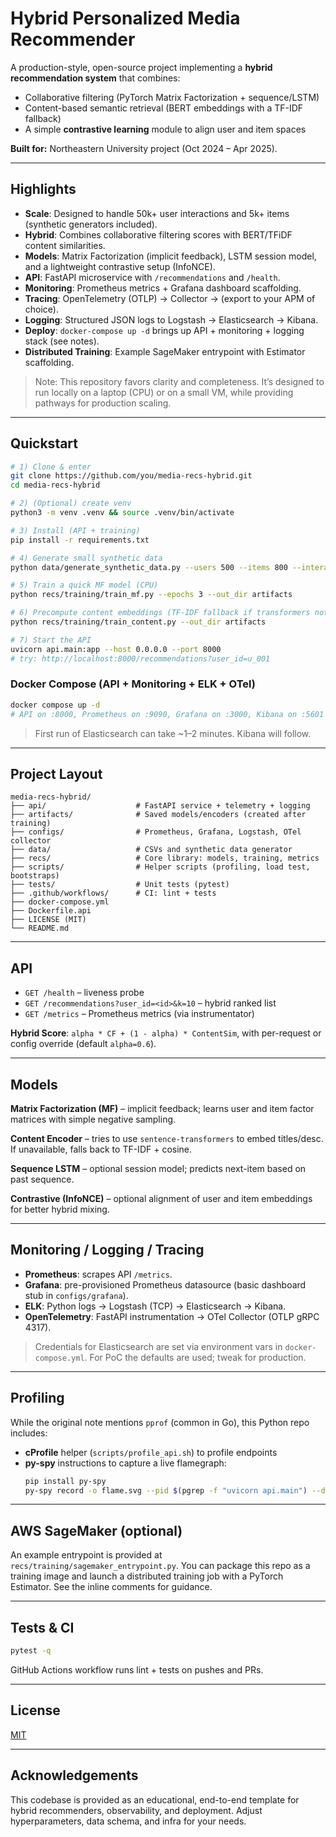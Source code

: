 # Hybrid Personalized Media Recommender

A production-style, open-source project implementing a **hybrid recommendation system** that combines:
- Collaborative filtering (PyTorch Matrix Factorization + sequence/LSTM)
- Content-based semantic retrieval (BERT embeddings with a TF-IDF fallback)
- A simple **contrastive learning** module to align user and item spaces

**Built for:** Northeastern University project (Oct 2024 – Apr 2025).

---

## Highlights

- **Scale**: Designed to handle 50k+ user interactions and 5k+ items (synthetic generators included).
- **Hybrid**: Combines collaborative filtering scores with BERT/TFiDF content similarities.
- **Models**: Matrix Factorization (implicit feedback), LSTM session model, and a lightweight contrastive setup (InfoNCE).
- **API**: FastAPI microservice with `/recommendations` and `/health`.
- **Monitoring**: Prometheus metrics + Grafana dashboard scaffolding.
- **Tracing**: OpenTelemetry (OTLP) -> Collector -> (export to your APM of choice).
- **Logging**: Structured JSON logs to Logstash -> Elasticsearch -> Kibana.
- **Deploy**: `docker-compose up -d` brings up API + monitoring + logging stack (see notes).
- **Distributed Training**: Example SageMaker entrypoint with Estimator scaffolding.

> Note: This repository favors clarity and completeness. It’s designed to run locally on a laptop (CPU) or on a small VM, while providing pathways for production scaling.

---

## Quickstart

```bash
# 1) Clone & enter
git clone https://github.com/you/media-recs-hybrid.git
cd media-recs-hybrid

# 2) (Optional) create venv
python3 -m venv .venv && source .venv/bin/activate

# 3) Install (API + training)
pip install -r requirements.txt

# 4) Generate small synthetic data
python data/generate_synthetic_data.py --users 500 --items 800 --interactions 8000

# 5) Train a quick MF model (CPU)
python recs/training/train_mf.py --epochs 3 --out_dir artifacts

# 6) Precompute content embeddings (TF-IDF fallback if transformers not available)
python recs/training/train_content.py --out_dir artifacts

# 7) Start the API
uvicorn api.main:app --host 0.0.0.0 --port 8000
# try: http://localhost:8000/recommendations?user_id=u_001
```

### Docker Compose (API + Monitoring + ELK + OTel)
```bash
docker compose up -d
# API on :8000, Prometheus on :9090, Grafana on :3000, Kibana on :5601
```
> First run of Elasticsearch can take ~1–2 minutes. Kibana will follow.

---

## Project Layout

```
media-recs-hybrid/
├── api/                    # FastAPI service + telemetry + logging
├── artifacts/              # Saved models/encoders (created after training)
├── configs/                # Prometheus, Grafana, Logstash, OTel collector
├── data/                   # CSVs and synthetic data generator
├── recs/                   # Core library: models, training, metrics
├── scripts/                # Helper scripts (profiling, load test, bootstraps)
├── tests/                  # Unit tests (pytest)
├── .github/workflows/      # CI: lint + tests
├── docker-compose.yml
├── Dockerfile.api
├── LICENSE (MIT)
└── README.md
```

---

## API

- `GET /health` – liveness probe
- `GET /recommendations?user_id=<id>&k=10` – hybrid ranked list
- `GET /metrics` – Prometheus metrics (via instrumentator)

**Hybrid Score**: `alpha * CF + (1 - alpha) * ContentSim`, with per-request or config override (default `alpha=0.6`).

---

## Models

**Matrix Factorization (MF)** – implicit feedback; learns user and item factor matrices with simple negative sampling.

**Content Encoder** – tries to use `sentence-transformers` to embed titles/desc. If unavailable, falls back to TF-IDF + cosine.

**Sequence LSTM** – optional session model; predicts next-item based on past sequence.

**Contrastive (InfoNCE)** – optional alignment of user and item embeddings for better hybrid mixing.

---

## Monitoring / Logging / Tracing

- **Prometheus**: scrapes API `/metrics`.
- **Grafana**: pre-provisioned Prometheus datasource (basic dashboard stub in `configs/grafana`).
- **ELK**: Python logs -> Logstash (TCP) -> Elasticsearch -> Kibana.
- **OpenTelemetry**: FastAPI instrumentation -> OTel Collector (OTLP gRPC 4317).

> Credentials for Elasticsearch are set via environment vars in `docker-compose.yml`. For PoC the defaults are used; tweak for production.

---

## Profiling

While the original note mentions `pprof` (common in Go), this Python repo includes:

- **cProfile** helper (`scripts/profile_api.sh`) to profile endpoints
- **py-spy** instructions to capture a live flamegraph:
  ```bash
  pip install py-spy
  py-spy record -o flame.svg --pid $(pgrep -f "uvicorn api.main") --duration 20
  ```

---

## AWS SageMaker (optional)

An example entrypoint is provided at `recs/training/sagemaker_entrypoint.py`. You can package this repo as a training image and launch a distributed training job with a PyTorch Estimator. See the inline comments for guidance.

---

## Tests & CI

```bash
pytest -q
```
GitHub Actions workflow runs lint + tests on pushes and PRs.

---

## License

[MIT](LICENSE)

---

## Acknowledgements

This codebase is provided as an educational, end-to-end template for hybrid recommenders, observability, and deployment. Adjust hyperparameters, data schema, and infra for your needs.
